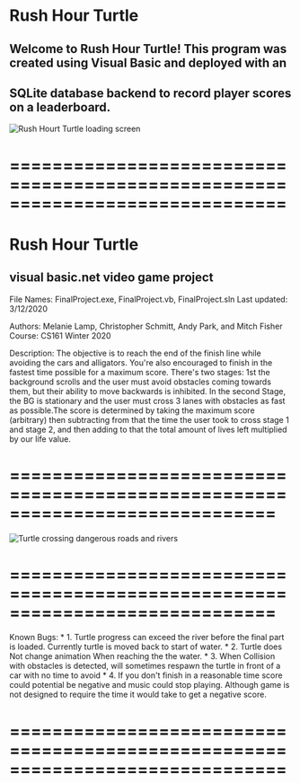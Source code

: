 
# Rush Hour Turtle
 ## Welcome to Rush Hour Turtle! This program was created using Visual Basic and deployed with an 
 ## SQLite database backend to record player scores  on a leaderboard. 
 
 ![Rush Hourt Turtle loading screen](https://imgur.com/PABflBd)
 
# ==============================================================================
# Rush Hour Turtle
## visual basic.net video game project 

File Names:        FinalProject.exe, FinalProject.vb, FinalProject.sln
Last updated:      3/12/2020

Authors:            Melanie Lamp, Christopher Schmitt, Andy Park, 
                    and Mitch Fisher
Course:             CS161 Winter 2020

Description:        The objective is to reach the end of the finish line
                    while avoiding the cars and alligators. You're also encouraged
                    to finish in the fastest time possible for a maximum score. 
                    There's two stages: 1st the background scrolls and the user must
                    avoid obstacles coming towards them, but their ability to 
                    move backwards is inhibited. In the second Stage, the BG is
                    stationary and the user must cross 3 lanes with obstacles
                    as fast as possible.The score is determined by taking the 
                    maximum score (arbitrary) then subtracting from that the time 
                    the user took to cross stage 1 and stage 2, and then adding
                    to that the total amount of lives left multiplied by our life
                    value. 
                    
# =============================================================================

 ![Turtle crossing dangerous roads and rivers](https://imgur.com/fEkrMPt)
 
# =============================================================================

Known Bugs:       * 1. Turtle progress can exceed the river before the final 
                    part is loaded. Currently turtle is moved back to start of
                    water. 
                   * 2. Turtle does Not change animation When reaching the
                    the water. 
                   * 3. When Collision with obstacles is detected, will sometimes
                    respawn the turtle in front of a car with no time to avoid
                   * 4. If you don't finish in a reasonable time score could
                    potential be negative and music could stop playing. Although
                    game is not designed to require the time it would take to
                    get a negative score.
# ==============================================================================

